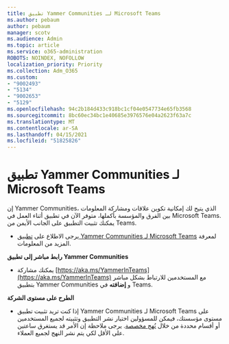 ```yaml
---
title: تطبيق Yammer Communities لـ Microsoft Teams
ms.author: pebaum
author: pebaum
manager: scotv
ms.audience: Admin
ms.topic: article
ms.service: o365-administration
ROBOTS: NOINDEX, NOFOLLOW
localization_priority: Priority
ms.collection: Adm_O365
ms.custom:
- "9002493"
- "5134"
- "9002653"
- "5129"
ms.openlocfilehash: 94c2b184d433c918bc1cf04e0547734e65fb3568
ms.sourcegitcommit: 8bc60ec34bc1e40685e3976576e04a2623f63a7c
ms.translationtype: MT
ms.contentlocale: ar-SA
ms.lasthandoff: 04/15/2021
ms.locfileid: "51825826"
---
```

# <a name="yammer-communities-app-for-microsoft-teams"></a>تطبيق Yammer Communities لـ Microsoft Teams

إن Yammer Communities، الذي يتيح لك إمكانية تكوين علاقات ومشاركة المعلومات بين الفرق والمؤسسة بأكملها، متوفر الآن في تطبيق أثناء العمل في Microsoft Teams. يمكنك تثبيت التطبيق على الجانب الأيمن من Teams. 

- يرجى الاطلاع على [تطبيق Yammer Communities لـ Microsoft Teams](https://go.microsoft.com/fwlink/?linkid=2127757&clcid=0x409) لمعرفة المزيد من المعلومات.

**رابط مباشر إلى تطبيق Yammer Communities**

- يمكنك مشاركة [https://aka.ms/YammerInTeams](https://aka.ms/YammerInTeams) مع المستخدمين للارتباط بشكل مباشر بتطبيق Yammer Communities و **إضافته** في Teams.

**الطرح على مستوى الشركة**

- إذا كنت تريد تثبيت تطبيق Yammer Communities لـ Microsoft Teams على مستوى مؤسستك، فيمكن للمسؤولين اختيار نشر التطبيق وتثبيته لجميع المستخدمين أو أقسام محددة من خلال [نُهج مخصصة](https://docs.microsoft.com/microsoftteams/manage-apps). يرجى ملاحظة إن الأمر قد يستغرق ساعتين على الأقل لكي يتم نشر النهج لجميع العملاء.
